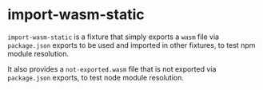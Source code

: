 # import-wasm-static

`import-wasm-static` is a fixture that simply exports a `wasm` file via `package.json` exports to be used and imported in other fixtures, to test npm module resolution.

It also provides a `not-exported.wasm` file that is not exported via `package.json` exports, to test node module resolution.
